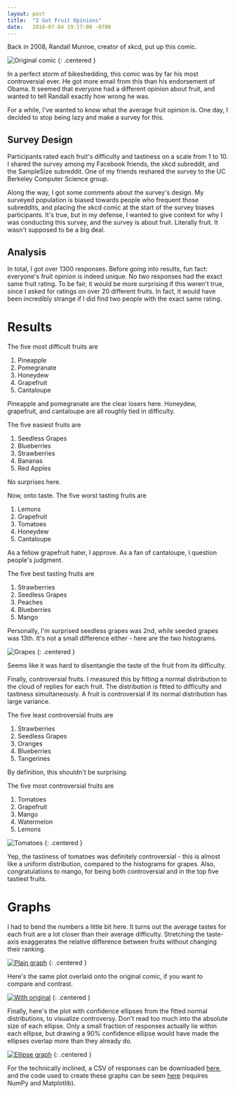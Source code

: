 ```yaml
---
layout: post
title:  "I Got Fruit Opinions"
date:   2016-07-04 19:17:00 -0700
---
```


Back in 2008, Randall Munroe, creator of xkcd, put up this comic.

![Original comic](/public/fruit-opinion/xkcdfruit.png)
{: .centered }

In a perfect storm of bikeshedding, this comic was by far his most
controversial ever. He got more email from this than his
endorsement of Obama. It seemed that
everyone had a different opinion about fruit, and wanted to tell
Randall exactly how wrong he was.

For a while, I've wanted to know what the average fruit opinion is.
One day, I decided to stop being lazy and make a survey for this.


Survey Design
----------------------------------------------------------------------

Participants rated each fruit's difficulty and tastiness on a scale
from 1 to 10. I shared the survey among my Facebook friends, the xkcd
subreddit, and the SampleSize subreddit. One of my friends reshared
the survey to the UC Berkeley Computer Science group.

Along the way, I got some comments about the survey's design. My surveyed
population is biased towards people who frequent those subreddits, and
placing the xkcd comic at the start of the survey biases participants.
It's true, but in my defense, I wanted to give context
for why I was conducting this survey, and the survey is about
fruit. Literally fruit. It wasn't supposed to be a big deal.


Analysis
----------------------------------------------------

In total, I got over 1300 responses.
Before going into results, fun fact: everyone's fruit opinion
is indeed unique. No two responses had the exact same fruit rating. To be fair,
it would be more surprising if this weren't true, since I asked for
ratings on over 20 different fruits.
In fact, it would have been incredibly strange if I did find two people with
the exact same rating.


Results
================================================

The five most difficult fruits are

1. Pineapple
2. Pomegranate
3. Honeydew
4. Grapefruit
5. Cantaloupe

Pineapple and pomegranate are the clear losers here. Honeydew, grapefruit, and
cantaloupe are all roughly tied in difficulty.

The five easiest fruits are

1. Seedless Grapes
2. Blueberries
3. Strawberries
4. Bananas
5. Red Apples

No surprises here.

Now, onto taste. The five worst tasting fruits are

1. Lemons
2. Grapefruit
3. Tomatoes
4. Honeydew
5. Cantaloupe

As a fellow grapefruit hater, I approve. As a fan of cantaloupe, I question
people's judgment.

The five best tasting fruits are

1. Strawberries
2. Seedless Grapes
3. Peaches
4. Blueberries
5. Mango

Personally, I'm surprised seedless grapes was 2nd, while seeded grapes
was 13th. It's not a small difference either - here are the two histograms.

![Grapes](/public/fruit-opinion/grapes.png)
{: .centered }

Seems like it was hard to disentangle the taste of the fruit
from its difficulty.

Finally, controversial fruits. I measured this by fitting a normal distribution
to the cloud of replies for each fruit. The distribution is fitted to
difficulty and tastiness simultaneously.
A fruit is controversial if its normal distribution has large variance.

The five least controversial fruits are

1. Strawberries
2. Seedless Grapes
3. Oranges
4. Blueberries
5. Tangerines

By definition, this shouldn't be surprising.

The five most controversial fruits are

1. Tomatoes
2. Grapefruit
3. Mango
4. Watermelon
5. Lemons

![Tomatoes](/public/fruit-opinion/tomatoes.png)
{: .centered }

Yep, the tastiness of tomatoes was definitely controversial - this is
almost like a uniform distribution, compared to the histograms for
grapes.
Also, congratulations to mango, for being both controversial and in the top
five tastiest fruits.


Graphs
=============================================================

I had to bend the numbers a little bit here. It turns out the average
tastes for each fruit are a lot closer than their average difficulty.
Stretching the taste-axis exaggerates the relative difference
between fruits without changing their ranking.

[![Plain graph](/public/fruit-opinion/plain.png)](/public/fruit-opinion/plain.png)
{: .centered }

Here's the same plot overlaid onto the original comic, if you want to
compare and contrast.

[![With original](/public/fruit-opinion/graph_over_fruit.png)](/public/fruit-opinion/graph_over_fruit.png)
{: .centered }

Finally, here's the plot with confidence ellipses from the fitted
normal distributions, to visualize controversy.
Don't read too much into the absolute size
of each ellipse. Only a small fraction of responses actually lie within
each ellipse, but drawing a 90% confidence ellipse would have made
the ellipses overlap more than they already do.

[![Ellipse graph](/public/fruit-opinion/ellipse.png)](/public/fruit-opinion/ellipse.png)
{: .centered }

For the technically inclined, a CSV of responses can be downloaded [here](/public/fruit-opinion/clean_fruit.csv),
and the code used to create these graphs can be seen [here](https://github.com/alexirpan/alexirpan.github.io/blob/fruit-opinion/_scripts/fruit_grapher.py)
(requires NumPy and Matplotlib).
